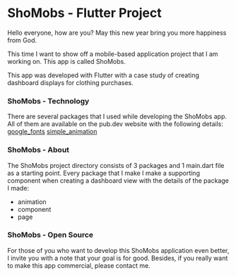 # ShoMobs - Flutter Project
Hello everyone, how are you?
May this new year bring you more happiness from God.

This time I want to show off a mobile-based application project that I am working on. This app is called ShoMobs.

This app was developed with Flutter with a case study of creating dashboard displays for clothing purchases.

### ShoMobs - Technology
There are several packages that I used while developing the ShoMobs app. All of them are available on the pub.dev website with the following details:
[google_fonts](https://pub.dev/packages/google_fonts)
[simple_animation](https://pub.dev/packages/simple_animations)

### ShoMobs - About
The ShoMobs project directory consists of 3 packages and 1 main.dart file as a starting point. Every package that I make I make a supporting component when creating a dashboard view with the details of the package I made:
- animation
- component
- page

### ShoMobs - Open Source
For those of you who want to develop this ShoMobs application even better, I invite you with a note that your goal is for good. Besides, if you really want to make this app commercial, please contact me.